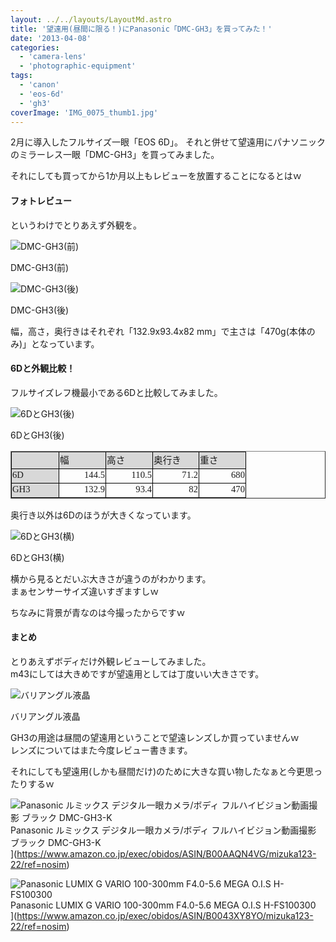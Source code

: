 ```yaml
---
layout: ../../layouts/LayoutMd.astro
title: '望遠用(昼間に限る！)にPanasonic「DMC-GH3」を買ってみた！'
date: '2013-04-08'
categories:
  - 'camera-lens'
  - 'photographic-equipment'
tags:
  - 'canon'
  - 'eos-6d'
  - 'gh3'
coverImage: 'IMG_0075_thumb1.jpg'
---
```


2月に導入したフルサイズ一眼「EOS 6D」。 それと併せて望遠用にパナソニックのミラーレス一眼「DMC-GH3」を買ってみました。

それにしても買ってから1か月以上もレビューを放置することになるとはｗ

#### フォトレビュー

というわけでとりあえず外観を。

![DMC-GH3(前)](/archive/images/IMG_0075_thumb.jpg 'DMC-GH3(前)')

DMC-GH3(前)

![DMC-GH3(後)](/archive/images/IMG_0076_thumb.jpg 'DMC-GH3(後)')

DMC-GH3(後)

幅，高さ，奥行きはそれぞれ「132.9x93.4x82 mm」で主さは「470g(本体のみ)」となっています。

#### 6Dと外観比較！

フルサイズレフ機最小である6Dと比較してみました。

![6DとGH3(後)](/archive/images/DSC03361_thumb.jpg '6DとGH3(後)')

6DとGH3(後)

<table style="border-collapse: collapse; line-height: normal" cellspacing="0" cellpadding="0" width="362" border="1"><colgroup><col style="width: 54pt" width="72"></colgroup><tbody><tr style="height: 13.5pt"><td class="xl66" style="border-left-width: 0.5pt; border-right-width: 0.5pt; border-top-color: windowtext; vertical-align: middle; border-bottom-width: 0.5pt; border-bottom-color: windowtext; padding-top: 1px; padding-left: 1px; border-right-color: windowtext; padding-right: 1px; border-top-width: 0.5pt; background-color: #d8d8d8; border-left-color: windowtext" height="18" width="73">&nbsp;</td><td class="xl66" style="border-right-width: 0.5pt; border-top-color: windowtext; vertical-align: middle; border-bottom-width: 0.5pt; border-bottom-color: windowtext; padding-top: 1px; padding-left: 1px; border-left: medium none; border-right-color: windowtext; padding-right: 1px; border-top-width: 0.5pt; background-color: #d8d8d8" width="72"><span style="font-family: 'ＭＳ Ｐゴシック'"><span style="font-size: 11pt">幅</span></span></td><td class="xl66" style="border-right-width: 0.5pt; border-top-color: windowtext; vertical-align: middle; border-bottom-width: 0.5pt; border-bottom-color: windowtext; padding-top: 1px; padding-left: 1px; border-left: medium none; border-right-color: windowtext; padding-right: 1px; border-top-width: 0.5pt; background-color: #d8d8d8" width="72"><span style="font-family: 'ＭＳ Ｐゴシック'"><span style="font-size: 11pt">高さ</span></span></td><td class="xl66" style="border-right-width: 0.5pt; border-top-color: windowtext; vertical-align: middle; border-bottom-width: 0.5pt; border-bottom-color: windowtext; padding-top: 1px; padding-left: 1px; border-left: medium none; border-right-color: windowtext; padding-right: 1px; border-top-width: 0.5pt; background-color: #d8d8d8" width="71"><span style="font-family: 'ＭＳ Ｐゴシック'"><span style="font-size: 11pt">奥行き</span></span></td><td class="xl66" style="border-right-width: 0.5pt; border-top-color: windowtext; vertical-align: middle; border-bottom-width: 0.5pt; border-bottom-color: windowtext; padding-top: 1px; padding-left: 1px; border-left: medium none; border-right-color: windowtext; padding-right: 1px; border-top-width: 0.5pt; background-color: #d8d8d8" width="72"><span style="font-family: 'ＭＳ Ｐゴシック'"><span style="font-size: 11pt">重さ</span></span></td></tr><tr style="height: 13.5pt"><td class="xl66" style="border-left-width: 0.5pt; border-top: medium none; border-right-width: 0.5pt; vertical-align: middle; border-bottom-width: 0.5pt; border-bottom-color: windowtext; padding-top: 1px; padding-left: 1px; border-right-color: windowtext; padding-right: 1px; background-color: #d8d8d8; border-left-color: windowtext" height="18" width="73"><span style="font-family: 'ＭＳ Ｐゴシック'"><span style="font-size: 11pt">6D</span></span></td><td class="xl65" style="border-top: medium none; border-right-width: 0.5pt; vertical-align: middle; border-bottom-width: 0.5pt; border-bottom-color: windowtext; padding-top: 1px; padding-left: 1px; border-left: medium none; border-right-color: windowtext; padding-right: 1px; background-color: transparent" width="72" align="right"><span style="font-family: 'ＭＳ Ｐゴシック'"><span style="font-size: 11pt">144.5</span></span></td><td class="xl65" style="border-top: medium none; border-right-width: 0.5pt; vertical-align: middle; border-bottom-width: 0.5pt; border-bottom-color: windowtext; padding-top: 1px; padding-left: 1px; border-left: medium none; border-right-color: windowtext; padding-right: 1px; background-color: transparent" width="72" align="right"><span style="font-family: 'ＭＳ Ｐゴシック'"><span style="font-size: 11pt">110.5</span></span></td><td class="xl65" style="border-top: medium none; border-right-width: 0.5pt; vertical-align: middle; border-bottom-width: 0.5pt; border-bottom-color: windowtext; padding-top: 1px; padding-left: 1px; border-left: medium none; border-right-color: windowtext; padding-right: 1px; background-color: transparent" width="71" align="right"><span style="font-family: 'ＭＳ Ｐゴシック'"><span style="font-size: 11pt">71.2</span></span></td><td class="xl65" style="border-top: medium none; border-right-width: 0.5pt; vertical-align: middle; border-bottom-width: 0.5pt; border-bottom-color: windowtext; padding-top: 1px; padding-left: 1px; border-left: medium none; border-right-color: windowtext; padding-right: 1px; background-color: transparent" width="72" align="right"><span style="font-family: 'ＭＳ Ｐゴシック'"><span style="font-size: 11pt">680</span></span></td></tr><tr style="height: 13.5pt"><td class="xl66" style="border-left-width: 0.5pt; border-top: medium none; border-right-width: 0.5pt; vertical-align: middle; border-bottom-width: 0.5pt; border-bottom-color: windowtext; padding-top: 1px; padding-left: 1px; border-right-color: windowtext; padding-right: 1px; background-color: #d8d8d8; border-left-color: windowtext" height="18" width="73"><span style="font-family: 'ＭＳ Ｐゴシック'"><span style="font-size: 11pt">GH3</span></span></td><td class="xl65" style="border-top: medium none; border-right-width: 0.5pt; vertical-align: middle; border-bottom-width: 0.5pt; border-bottom-color: windowtext; padding-top: 1px; padding-left: 1px; border-left: medium none; border-right-color: windowtext; padding-right: 1px; background-color: transparent" width="72" align="right"><span style="font-family: 'ＭＳ Ｐゴシック'"><span style="font-size: 11pt">132.9</span></span></td><td class="xl65" style="border-top: medium none; border-right-width: 0.5pt; vertical-align: middle; border-bottom-width: 0.5pt; border-bottom-color: windowtext; padding-top: 1px; padding-left: 1px; border-left: medium none; border-right-color: windowtext; padding-right: 1px; background-color: transparent" width="72" align="right"><span style="font-family: 'ＭＳ Ｐゴシック'"><span style="font-size: 11pt">93.4</span></span></td><td class="xl65" style="border-top: medium none; border-right-width: 0.5pt; vertical-align: middle; border-bottom-width: 0.5pt; border-bottom-color: windowtext; padding-top: 1px; padding-left: 1px; border-left: medium none; border-right-color: windowtext; padding-right: 1px; background-color: transparent" width="71" align="right"><span style="font-family: 'ＭＳ Ｐゴシック'"><span style="font-size: 11pt">82</span></span></td><td class="xl65" style="border-top: medium none; border-right-width: 0.5pt; vertical-align: middle; border-bottom-width: 0.5pt; border-bottom-color: windowtext; padding-top: 1px; padding-left: 1px; border-left: medium none; border-right-color: windowtext; padding-right: 1px; background-color: transparent" width="72" align="right"><span style="font-family: 'ＭＳ Ｐゴシック'"><span style="font-size: 11pt">470</span></span></td></tr></tbody></table>

奥行き以外は6Dのほうが大きくなっています。

![6DとGH3(横)](/archive/images/DSC03362_thumb.jpg '6DとGH3(横)')

6DとGH3(横)

横から見るとだいぶ大きさが違うのがわかります。  
まぁセンサーサイズ違いすぎますしｗ

ちなみに背景が青なのは今撮ったからですｗ

#### まとめ

とりあえずボディだけ外観レビューしてみました。  
m43にしては大きめですが望遠用としては丁度いい大きさです。

![バリアングル液晶](/archive/images/DSC03363_thumb.jpg 'バリアングル液晶')

バリアングル液晶

GH3の用途は昼間の望遠用ということで望遠レンズしか買っていませんｗ  
レンズについてはまた今度レビュー書きます。

それにしても望遠用(しかも昼間だけ)のために大きな買い物したなぁと今更思ったりするｗ

![Panasonic ルミックス デジタル一眼カメラ/ボディ フルハイビジョン動画撮影 ブラック DMC-GH3-K](/archive/images/414vmzTgGNL._SL160_.jpg)  
Panasonic ルミックス デジタル一眼カメラ/ボディ フルハイビジョン動画撮影 ブラック DMC-GH3-K  
](https://www.amazon.co.jp/exec/obidos/ASIN/B00AAQN4VG/mizuka123-22/ref=nosim)

![Panasonic LUMIX G VARIO 100-300mm F4.0-5.6 MEGA O.I.S H-FS100300](/archive/images/41bvvzX3d2L._SL160_.jpg)  
Panasonic LUMIX G VARIO 100-300mm F4.0-5.6 MEGA O.I.S H-FS100300  
](https://www.amazon.co.jp/exec/obidos/ASIN/B0043XY8YO/mizuka123-22/ref=nosim)
